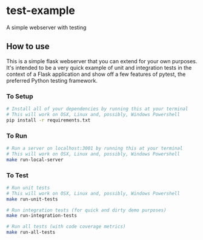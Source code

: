 # test-example

A simple webserver with testing

## How to use

This is a simple flask webserver that you can extend for your own purposes. It's intended to be a
very quick example of unit and integration tests in the context of a Flask application and show off
a few features of pytest, the preferred Python testing framework.

### To Setup

```bash
# Install all of your dependencies by running this at your terminal
# This will work on OSX, Linux and, possibly, Windows Powershell
pip install -r requirements.txt
```

### To Run

```bash
# Run a server on localhost:3001 by running this at your terminal
# This will work on OSX, Linux and, possibly, Windows Powershell
make run-local-server
```

### To Test

```bash
# Run unit tests
# This will work on OSX, Linux and, possibly, Windows Powershell
make run-unit-tests

# Run integration tests (for quick and dirty demo purposes)
make run-integration-tests

# Run all tests (with code coverage metrics)
make run-all-tests
```
